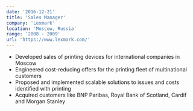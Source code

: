 ```yaml
---
date: '2016-12-21'
title: 'Sales Manager'
company: 'Lexmark'
location: 'Moscow, Russia'
range: '2008 - 2009'
url: 'https://www.lexmark.com/'
---
```


- Developed sales of printing devices for international companies in Moscow
- Engineered cost-reducing offers for the printing fleet of multinational customers
- Proposed and implemented scalable solutions to issues and costs identified with printing
- Acquired customers like BNP Paribas, Royal Bank of Scotland, Cardif and Morgan Stanley
